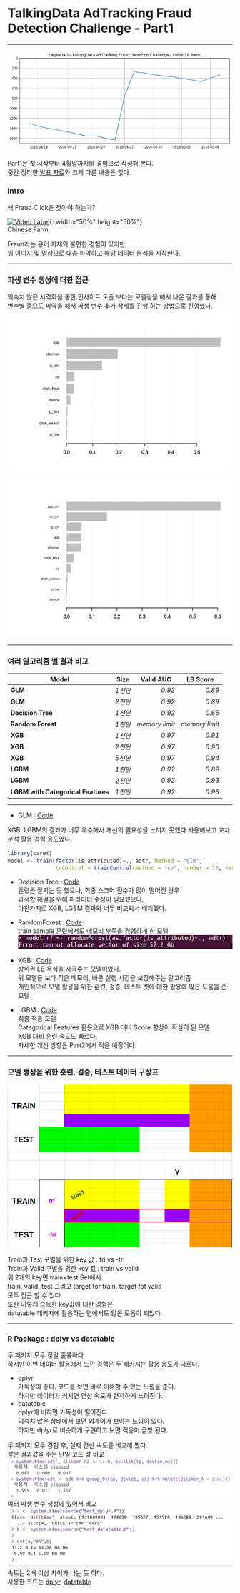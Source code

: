 # TalkingData AdTracking Fraud Detection Challenge - Part1  

---

![](../output/scoregraph.png)

Part1은 첫 시작부터 4월말까지의 경험으로 작성해 본다.   
중간 정리한 [발표 자료](https://github.com/LegenDad/KaggleUXLog/blob/master/AdT/Note/UX%20About%20AdTracking.pdf)와 크게 다른 내용은 없다.  

### Intro  
왜 Fraud Click을 찾아야 하는가?   

[![Video Label](https://i.kinja-img.com/gawker-media/image/upload/s--ZL-sFioc--/c_fit,f_auto,fl_progressive,q_80,w_636/wnus15o6tm4ekewlelgn.jpg)](https://i.kinja-img.com/gawker-media/image/upload/imuqp7dbsu41o3socgwi.mp4){: width="50%" height="50%"}  
Chinese Farm  

Fraud라는 용어 자체의 불편한 경험이 있지만,  
위 이미지 및 영상으로 대충 파악하고 해당 데이터 분석을 시작한다.  




---
### 파생 변수 생성에 대한 접근  

익숙치 않은 시각화을 통한 인사이트 도출 보다는 모델링을 해서 나온 결과를 통해  
변수별 중요도 파악을 해서 파생 변수 추가 삭제를 진행 하는 방법으로 진행했다.  
![](../output/001.png) ![](../output/002.png)









---
### 여러 알고리즘 별 결과 비교  

|  <center>Model</center> |  <center>Size</center> |  <center>Valid AUC</center> | <center>LB Score </center> |
|:--------|:--------:|--------:|-------:|
|**GLM** | *1천만* |*0.92* | *0.89*|
|**GLM** | *2천만* |*0.92* | *0.89*|
|**Decision Tree** | *1천만* |*0.92* | *0.65*|
|**Random Forest** | *1천만* |*memory limit* | *memory limit*|
|**XGB** | *1천만* |*0.97* | *0.91*|
|**XGB** | *2천만* |*0.97* | *0.90*|
|**XGB** | *5천만* |*0.97* | *0.94*|
|**LGBM** | *1천만* |*0.92* | *0.89*|
|**LGBM** | *2천만* |*0.92* | *0.93*|
|**LGBM with  Categorical Features** | *1천만* |*0.92* | *0.96*|  

---

* GLM : [Code](https://github.com/LegenDad/KaggleUXLog/blob/master/AdT/Code/Glm_Tree_Sample.R)  

XGB, LGBM의 결과가 너무 우수해서 개선의 필요성을 느끼지 못했다
사용해보고 교차 분석 활용 경험 용도였다.  

```r
library(caret)
model <- train(factor(is_attributed)~., adtr, method = "glm",
               trControl = trainControl(method = "cv", number = 10, verboseIter = TRUE))
```




* Decision Tree : [Code](https://github.com/LegenDad/KaggleUXLog/blob/master/AdT/Code/Glm_Tree_Sample.R)  
훈련은 잘되는 듯 했으나, 최종 스코어 점수가 많이 떨어진 경우  
과적합 해결을 위해 파라미터 수정이 필요했으나,   
마찬가지로 XGB, LGBM 결과와 너무 비교되서 배제했다.  


* RandomForest : [Code](https://github.com/LegenDad/KaggleUXLog/blob/master/AdT/Code/RandomForest_server.R)  
train sample  훈련에서도 메모리 부족을 경험하게 한 모델  
![](../output/rf.memory52G.png)  

* XGB : [Code](https://github.com/LegenDad/KaggleUXLog/blob/master/AdT/Code/XGBoost_sample.R)  
상위권 LB 욕심을 자극주는 모델이었다.  
위 모델들 보다 적은 메모리, 빠른 실행 시간을 보장해주는 알고리즘  
개인적으로 모델 활용을 위한 훈련, 검증, 테스트 셋에 대한 활용에 많은 도움을 준 모델  

* LGBM : [Code](https://github.com/LegenDad/KaggleUXLog/blob/master/AdT/Code/LightGBM_sample.R)  
최종 적용 모델  
Categorical Features 활용으로 XGB 대비 Score 향상이 확실히 된 모델  
XGB 대비 훈련 속도도 빠르다.  
자세한 개선 방향은 Part2에서 적을 예정이다.  

---
### 모델 생성을 위한 훈련, 검증, 테스트 데이터 구상표   
![](../output/trtetable.png)  

Train과 Test 구별을 위한 key 값 : tri vs -tri  
Train과 Valid 구별을 위한 key 값 : train vs valid  
위 2개의 key면  train+test Set에서  
train, valid, test 그리고
target for train, target fot valid   
모두 접근 할 수 있다.   
또한 이렇게 습득한 key값에 대한 경험은  
datatable 패키지에 활용하는 면에서도 많은 도움이 되었다.  

  ---
### R Package : dplyr vs datatable  <br>
두 패키지 모두 정말 훌륭하다.  
하지만 이번 데이터 활용에서 느낀 경험은 두 패키지는 활용 용도가 다르다.
* dplyr  
가독성이 좋다. 코드를 보면 바로 이해할 수 있는 느낌을 준다.  
하지만 데이터가 커지면 연산 속도가 현저하게 느려진다.  
* datatable  
dplyr에 비하면 가독성이 떨어진다.  
익숙치 않은 상태에서 보면 외계어가 보이는 느낌이 있다.  
하지만 dplyr로 비슷하게 구현하고 보면 적응이 금방 된다.  

두 패키지 모두 경험 후, 실제 연산 속도를 비교해 봤다.  
같은 결과값을 주는 단일 코드 값 비교  
![](../output/dplyr.vs.datatable.png)  
여러 파생 변수 생성에 있어서 비교  
![](../output/dplyr.vs.datatable.2.JPG)  
속도는 2배 이상 차이가 나는 듯 하다.  
사용한 코드는 [dplyr](https://github.com/LegenDad/KaggleUXLog/blob/master/AdT/Code/test_dplyr.R), [datatable](https://github.com/LegenDad/KaggleUXLog/blob/master/AdT/Code/test_datatable.R)

